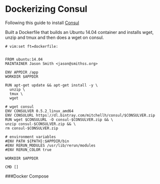 # Dockerizing Consul #

Following this guide to install [Consul](https://www.digitalocean.com/community/tutorials/an-introduction-to-using-consul-a-service-discovery-system-on-ubuntu-14-04)

Built a Dockerfile that builds an Ubuntu 14.04 container and installs wget, unzip and tmux and then does a wget on consul. 


	# vim:set ft=dockerfile:


	FROM ubuntu:14.04
	MAINTAINER Jason Smith <jason@smithss.org>

	ENV APPDIR /app
	WORKDIR $APPDIR

	RUN apt-get update && apt-get install -y \
      unzip \
      tmux \
      wget

	# wget consul
	ENV CONSULVER 0.5.2_linux_amd64
	ENV CONSULURL https://dl.bintray.com/mitchellh/consul/$CONSULVER.zip
	RUN wget $CONSULURL -O consul-$CONSULVER.zip && \
    unzip consul-$CONSULVER.zip && \
    rm consul-$CONSULVER.zip

	# environment variables
	#ENV PATH ${PATH}:$APPDIR/bin
	#ENV RERUN_MODULES /usr/lib/rerun/modules
	#ENV RERUN_COLOR true

	WORKDIR $APPDIR

	CMD []

###Docker Compose

